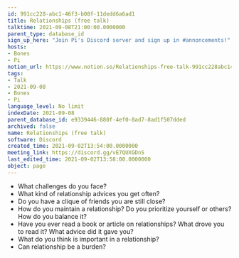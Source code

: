 ```yaml
---
id: 991cc228-abc1-46f3-b08f-11dedd6a6ad1
title: Relationships (free talk)
talktime: 2021-09-08T21:00:00.0000000
parent_type: database_id
sign_up_here: "Join Pi's Discord server and sign up in #annoncements!"
hosts:
- Bones
- Pi
notion_url: https://www.notion.so/Relationships-free-talk-991cc228abc146f3b08f11dedd6a6ad1
tags:
- Talk
- 2021-09-08
- Bones
- Pi
language_level: No limit
indexDate: 2021-09-08
parent_database_id: e9339446-880f-4ef0-8ad7-8ad1f507dded
archived: false
name: Relationships (free talk)
software: Discord
created_time: 2021-09-02T13:54:00.0000000
meeting_link: https://discord.gg/vE7QUXGDnS
last_edited_time: 2021-09-02T13:58:00.0000000
object: page
---
```



   - What challenges do you face?
   - What kind of relationship advices you get often?
   - Do you have a clique of friends you are still close?
   - How do you maintain a relationship? Do you prioritize yourself or others? How do you balance it?
   - Have you ever read a book or article on relationships? What drove you to read it? What advice did it gave you?
   - What do you think is important in a relationship?
   - Can relationship be a burden?










